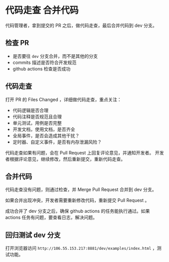 # 代码走查 合并代码

代码管理者，拿到提交的 PR 之后，做代码走查，最后合并代码到 dev 分支。

## 检查 PR

- 是否要往 `dev` 分支合并，而不是其他的分支
- commits 描述是否符合开发规范
- github actions 检查是否成功

## 代码走查

打开 PR 的 Files Changed ，详细做代码走查，重点关注：

- 代码逻辑是否合理
- 代码注释是否规范且合理
- 单元测试，用例是否完整
- 开发文档，使用文档，是否齐全
- 全局事件，是否会造成其他干扰？
- 定时器、自定义事件，是否有内存泄漏风险？

代码走查如果有问题，会在 Pull Request 上回复评论意见，并通知开发者。
开发者根据评论意见，继续修改，然后重新提交，重新代码走查。

## 合并代码

代码走查没有问题，则通过检查，并 Merge Pull Request 合并到 dev 分支。

如果合并出现冲突，开发者需要重新修改代码，重新提交 Pull Request 。

成功合并了 dev 分支之后，确保 github actions 的任务能执行通过。如果 actions 任务有问题，要查看日志，解决问题。

## 回归测试 dev 分支

打开浏览器访问 `http://106.55.153.217:8881/dev/examples/index.html` ，测试功能。
